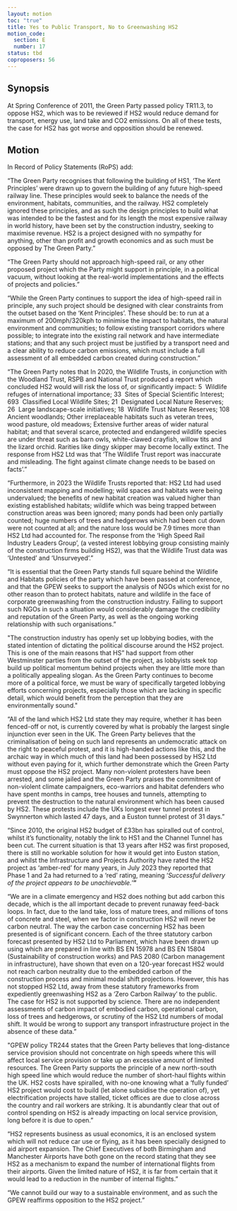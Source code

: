 ```yaml
---
layout: motion
toc: "true"
title: Yes to Public Transport, No to Greenwashing HS2
motion_code:
  section: E
  number: 17
status: tbd
coproposers: 56
---
```

## Synopsis

At Spring Conference of 2011, the Green Party passed policy TR11.3, to oppose HS2, which was to be reviewed if HS2 would reduce demand for transport, energy use, land take and CO2 emissions. On all of these tests, the case for HS2 has got worse and opposition should be renewed.  

## Motion

In Record of Policy Statements (RoPS) add:

“The Green Party recognises that following the building of HS1, ‘The Kent Principles’ were drawn up to govern the building of any future high-speed railway line. These principles would seek to balance the needs of the environment, habitats, communities, and the railway. HS2 completely ignored these principles, and as such the design principles to build what was intended to be the fastest and for its length the most expensive railway in world history, have been set by the construction industry, seeking to maximise revenue. HS2 is a project designed with no sympathy for anything, other than profit and growth economics and as such must be opposed by The Green Party.”

“The Green Party should not approach high-speed rail, or any other proposed project which the Party might support in principle, in a political vacuum, without looking at the real-world implementations and the effects of projects and policies.”

“While the Green Party continues to support the idea of high-speed rail in principle, any such project should be designed with clear constraints from the outset based on the ‘Kent Principles’. These should be: to run at a maximum of 200mph/320kph to minimise the impact to habitats, the natural environment and communities; to follow existing transport corridors where possible; to integrate into the existing rail network and have intermediate stations; and that any such project must be justified by a transport need and a clear ability to reduce carbon emissions, which must include a full assessment of all embedded carbon created during construction.”

“The Green Party notes that In 2020, the Wildlife Trusts, in conjunction with the Woodland Trust, RSPB and National Trust produced a report which concluded HS2 would will risk the loss of, or significantly impact: 5  Wildlife refuges of international importance; 33  Sites of Special Scientific Interest; 693  Classified Local Wildlife Sites; 21  Designated Local Nature Reserves; 26  Large landscape-scale initiatives; 18  Wildlife Trust Nature Reserves; 108 Ancient woodlands; Other irreplaceable habitats such as veteran trees, wood pasture, old meadows; Extensive further areas of wider natural habitat; and that several scarce, protected and endangered wildlife species are under threat such as barn owls, white-clawed crayfish, willow tits and the lizard orchid. Rarities like dingy skipper may become locally extinct. The response from HS2 Ltd was that ‘The Wildlife Trust report was inaccurate and misleading. The fight against climate change needs to be based on facts’.”

“Furthermore, in 2023 the Wildlife Trusts reported that: HS2 Ltd had used inconsistent mapping and modelling; wild spaces and habitats were being undervalued; the benefits of new habitat creation was valued higher than existing established habitats; wildlife which was being trapped between construction areas was been ignored; many ponds had been only partially counted; huge numbers of trees and hedgerows which had been cut down were not counted at all; and the nature loss would be 7.9 times more than HS2 Ltd had accounted for. The response from the ‘High Speed Rail Industry Leaders Group’, (a vested interest lobbying group consisting mainly of the construction firms building HS2), was that the Wildlife Trust data was ‘Untested’ and ‘Unsurveyed’.”

“It is essential that the Green Party stands full square behind the Wildlife and Habitats policies of the party which have been passed at conference, and that the GPEW seeks to support the analysis of NGOs which exist for no other reason than to protect habitats, nature and wildlife in the face of corporate greenwashing from the construction industry. Failing to support such NGOs in such a situation would considerably damage the credibility and reputation of the Green Party, as well as the ongoing working relationship with such organisations.”

"The construction industry has openly set up lobbying bodies, with the stated intention of dictating the political discourse around the HS2 project. This is one of the main reasons that HS” had support from other Westminster parties from the outset of the project, as lobbyists seek top build up political momentum behind projects when they are little more than a politically appealing slogan. As the Green Party continues to become more of a political force, we must be wary of specifically targeted lobbying efforts concerning projects, especially those which are lacking in specific detail, which would benefit from the perception that they are environmentally sound."

“All of the land which HS2 Ltd state they may require, whether it has been fenced-off or not, is currently covered by what is probably the largest single injunction ever seen in the UK. The Green Party believes that the criminalisation of being on such land represents an undemocratic attack on the right to peaceful protest, and it is high-handed actions like this, and the archaic way in which much of this land had been possessed by HS2 Ltd without even paying for it, which further demonstrate which the Green Party must oppose the HS2 project. Many non-violent protesters have been arrested, and some jailed and the Green Party praises the commitment of non-violent climate campaigners, eco-warriors and habitat defenders who have spent months in camps, tree houses and tunnels, attempting to prevent the destruction to the natural environment which has been caused by HS2. These protests include the UKs longest ever tunnel protest in Swynnerton which lasted 47 days, and a Euston tunnel protest of 31 days.”

“Since 2010, the original HS2 budget of £33bn has spiralled out of control, whilst it’s functionality, notably the link to HS1 and the Channel Tunnel has been cut. The current situation is that 13 years after HS2 was first proposed, there is still no workable solution for how it would get into Euston station, and whilst the Infrastructure and Projects Authority have rated the HS2 project as ‘amber-red’ for many years, in July 2023 they reported that Phase 1 and 2a had returned to a ‘red’ rating, meaning ‘*Successful delivery of the project appears to be unachievable.*’**”**

“We are in a climate emergency and HS2 does nothing but add carbon this decade, which is the all important decade to prevent runaway feed-back loops. In fact, due to the land take, loss of mature trees, and millions of tons of concrete and steel, when we factor in construction HS2 will never be carbon neutral. The way the carbon case concerning HS2 has been presented is of significant concern. Each of the three statutory carbon forecast presented by HS2 Ltd to Parliament, which have been drawn up using which are prepared in line with BS EN 15978 and BS EN 15804 (Sustainability of construction works) and PAS 2080 (Carbon management in infrastructure), have shown that even on a 120-year forecast HS2 would not reach carbon neutrality due to the embedded carbon of the construction process and minimal modal shift projections. However, this has not stopped HS2 Ltd, away from these statutory frameworks from expediently greenwashing HS2 as a ‘Zero Carbon Railway’ to the public. The case for HS2 is not supported by science. There are no independent assessments of carbon impact of embodied carbon, operational carbon, loss of trees and hedgerows, or scrutiny of the HS2 Ltd numbers of modal shift. It would be wrong to support any transport infrastructure project in the absence of these data.”

"GPEW policy TR244 states that the Green Party believes that long-distance service provision should not concentrate on high speeds where this will affect local service provision or take up an excessive amount of limited resources. The Green Party supports the principle of a new north-south high speed line which would reduce the number of short-haul flights within the UK. HS2 costs have spiralled, with no-one knowing what a ‘fully funded’ HS2 project would cost to build (let alone subsidise the operation of), yet electrification projects have stalled, ticket offices are due to close across the country and rail workers are striking. It is abundantly clear that out of control spending on HS2 is already impacting on local service provision, long before it is due to open.”

“HS2 represents business as usual economics, it is an enclosed system which will not reduce car use or flying, as it has been specially designed to aid airport expansion. The Chief Executives of both Birmingham and Manchester Airports have both gone on the record stating that they see HS2 as a mechanism to expand the number of international flights from their airports. Given the limited nature of HS2, it is far from certain that it would lead to a reduction in the number of internal flights.”

“We cannot build our way to a sustainable environment, and as such the GPEW reaffirms opposition to the HS2 project.”